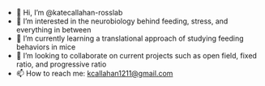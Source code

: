 - 👋 Hi, I’m @katecallahan-rosslab
- 👀 I’m interested in the neurobiology behind feeding, stress, and everything in between
- 🌱 I’m currently learning a translational approach of studying feeding behaviors in mice
- 💞️ I’m looking to collaborate on current projects such as open field, fixed ratio, and progressive ratio
- 📫 How to reach me: kcallahan1211@gmail.com

<!---
katecallahan-rosslab/katecallahan-rosslab is a ✨ special ✨ repository because its `README.md` (this file) appears on your GitHub profile.
You can click the Preview link to take a look at your changes.
--->
